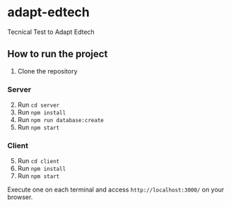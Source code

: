 # adapt-edtech

Tecnical Test to Adapt Edtech

## How to run the project

1. Clone the repository

### Server

2. Run `cd server`
3. Run `npm install`
4. Run `npm run database:create`
5. Run `npm start`

### Client

5. Run `cd client`
6. Run `npm install`
7. Run `npm start`

Execute one on each terminal and access `http://localhost:3000/` on your browser.

